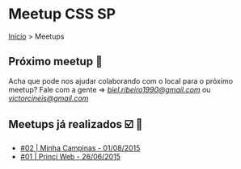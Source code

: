 Meetup CSS SP
======

[Início](../README.md) > Meetups

## Próximo meetup :calendar:

Acha que pode nos ajudar colaborando com o local para o próximo meetup? Fale com a gente => *biel.ribeiro1990@gmail.com* ou *victorcineis@gmail.com*

## Meetups já realizados :ballot_box_with_check: :facepunch:

* [#02 | Minha Campinas - 01/08/2015](meetups/02.md)
* [#01 | Princi Web - 26/06/2015](meetups/01.md)
